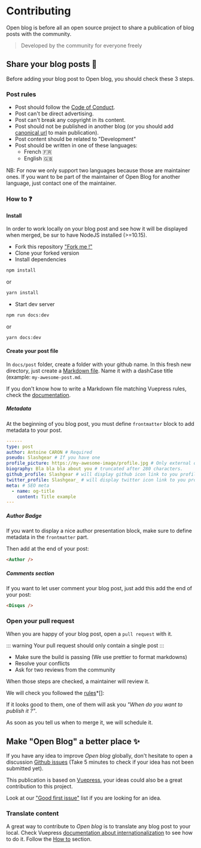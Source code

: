 # Contributing

Open blog is before all an open source project to share a publication of blog posts with the community.

> Developed by the community for everyone freely

## Share your blog posts :rocket:

Before adding your blog post to Open blog, you should check these 3 steps.

### Post rules

- Post should follow the [Code of Conduct](https://github.com/open-blog-initiative/open-blog.dev/blob/master/CODE_OF_CONDUCT.md).
- Post can't be direct advertising.
- Post can't break any copyright in its content.
- Post should not be published in another blog (or you should add [canonical url](https://moz.com/blog/cross-domain-rel-canonical-seo-value-cross-posted-content) to main publication).
- Post content should be related to "Development"
- Post should be written in one of these languages:
  - French :fr:
  - English :gb:

NB: For now we only support two languages because those are maintainer ones.
If you want to be part of the maintainer of Open Blog for another language, just contact one of the maintainer.

### How to :question:

#### Install

In order to work locally on your blog post and see how it will be displayed when merged, be sur to have NodeJS installed (>=10.15).

- Fork this repository ["Fork me !"](https://github.com/open-blog-initiative/open-blog.dev)
- Clone your forked version
- Install dependencies

```sh
npm install
```

or

```sh
yarn install
```

- Start dev server

```sh
npm run docs:dev
```

or

```sh
yarn docs:dev
```

#### Create your post file

In `docs/post` folder, create a folder with your github name.
In this fresh new directory, just create a [Markdown file](https://fr.wikipedia.org/wiki/Markdown).
Name it with a dashCase title (example: `my-awesome-post.md`.

If you don't know how to write a Markdown file matching Vuepress rules, check the [documentation](https://v1.vuepress.vuejs.org/guide/markdown.html).

##### Metadata

At the beginning of you blog post, you must define `frontmatter` block to add metadata to your post.

```yml
------
type: post
author: Antoine CARON # Required
pseudo: Slashgear # If you have one
profile_picture: https://my-awesome-image/profile.jpg # Only external one, twitter image for example.
biography: Bla bla bla about you # truncated after 280 characters.
github_profile: Slashgear # will display github icon link to you profile
twitter_profile: Slashgear_ # will display twitter icon link to you profile
meta: # SEO meta
  - name: og-title
    content: Title example
---

```

##### Author Badge

If you want to display a nice author presentation block, make sure to define metadata in the `frontmatter` part.

Then add at the end of your post:

```html
<Author />
```

##### Comments section

If you want to let user comment your blog post, just add this add the end of your post:

```html
<Disqus />
```

### Open your pull request

When you are happy of your blog post, open a `pull request` with it.

::: warning
Your pull request should only contain a single post
:::

- Make sure the build is passing (We use prettier to format markdowns)
- Resolve your conflicts
- Ask for two reviews from the community

When those steps are checked, a maintainer will review it.

We will check you followed the [rules](#post-rules)\*[]:

If it looks good to them, one of them will ask you _"When do you want to publish it ?"_.

As soon as you tell us when to merge it, we will schedule it.

## Make "Open Blog" a better place :sparkles:

If you have any idea to improve _Open blog_ globally, don't hesitate to open a discussion [Github issues](https://github.com/open-blog-initiative/open-blog.dev/issues/new) (Take 5 minutes to check if your idea has not been submitted yet).

This publication is based on [Vuepress](https://v1.vuepress.vuejs.org/), your ideas could also be a great contribution to this project.

Look at our ["Good first issue"](https://github.com/open-blog-initiative/open-blog.dev/issues?q=is%3Aopen+is%3Aissue+label%3A%22good+first+issue%22) list if you are looking for an idea.

### Translate content

A great way to contribute to _Open blog_ is to translate any blog post to your local.
Check Vuepress [documentation about internationalization](https://v1.vuepress.vuejs.org/guide/i18n.html#site-level-i18n-config) to see how to do it.
Follow the [How to](#how-to) section.
